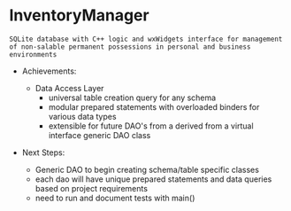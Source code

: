 # InventoryManager

```
SQLite database with C++ logic and wxWidgets interface for management of non-salable permanent possessions in personal and business environments
```

- Achievements:
	- Data Access Layer
		- universal table creation query for any schema
		- modular prepared statements with overloaded binders for various data types
		- extensible for future DAO's from a derived from a virtual interface generic DAO class

- Next Steps:
	- Generic DAO to begin creating schema/table specific classes
	- each dao will have unique prepared statements and data queries based on project requirements
	- need to run and document tests with main()
